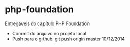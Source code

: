 php-foundation
==============

Entregáveis do capítulo PHP Foundation

- Commit do arquivo no projeto local
- Push para o github: git push origin master 10/12/2014
